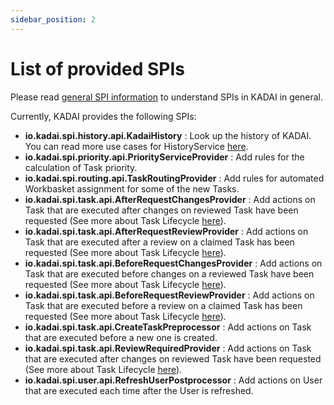 ```yaml
---
sidebar_position: 2
---
```


# List of provided SPIs

Please read [general SPI information](howToUseServiceProviderInterfaces.md) to understand SPIs in KADAI in general. 

Currently, KADAI provides the following SPIs:

- **io.kadai.spi.history.api.KadaiHistory** : Look up the history of KADAI. You can read more use cases for HistoryService [here](./kadaiHistorySPI.md).
- **io.kadai.spi.priority.api.PriorityServiceProvider** : Add rules for the calculation of Task priority.
- **io.kadai.spi.routing.api.TaskRoutingProvider** : Add rules for automated Workbasket assignment for some of the new Tasks.
- **io.kadai.spi.task.api.AfterRequestChangesProvider** : Add actions on Task that are executed after changes on reviewed Task have been requested (See more about Task Lifecycle [here](../core-concepts/taskLifecycle.md)).
- **io.kadai.spi.task.api.AfterRequestReviewProvider** : Add actions on Task that are executed after a review on a claimed Task has been requested (See more about Task Lifecycle [here](../core-concepts/taskLifecycle.md)).
- **io.kadai.spi.task.api.BeforeRequestChangesProvider** : Add actions on Task that are executed before changes on a reviewed Task have been requested (See more about Task Lifecycle [here](../core-concepts/taskLifecycle.md)).
- **io.kadai.spi.task.api.BeforeRequestReviewProvider** : Add actions on Task that are executed before a review on a claimed Task has been requested (See more about Task Lifecycle [here](../core-concepts/taskLifecycle.md)).
- **io.kadai.spi.task.api.CreateTaskPreprocessor** : Add actions on Task that are executed before a new one is created.
- **io.kadai.spi.task.api.ReviewRequiredProvider** : Add actions on Task that are executed after changes on reviewed Task have been requested (See more about Task Lifecycle [here](../core-concepts/taskLifecycle.md)).
- **io.kadai.spi.user.api.RefreshUserPostprocessor** : Add actions on User that are executed each time after the User is refreshed.
